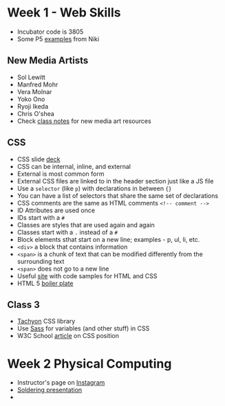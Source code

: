 # Week 1 - Web Skills
* Incubator code is 3805
* Some P5 [examples](https://codepen.io/collection/nYeGBE/) from Niki

## New Media Artists
* Sol Lewitt
* Manfred Mohr
* Vera Molnar
* Yoko Ono
* Ryoji Ikeda
* Chris O'shea
* Check [class notes](https://docs.google.com/presentation/d/e/2PACX-1vSCCJLKjt_MJmwi05G9uf0IWmpGDmkAXDb80clbEjE2ex59C4IP3VqwGnG_-K7RO6Ns4FBv5yObO0ad/pub?start=false&loop=false&delayms=3000&slide=id.p) for new media art resources

## CSS
* CSS slide [deck](https://docs.google.com/presentation/d/1hKk4CYWh9ioDoBMaa9ABkIV87yWKygqbkabWqzUVib8/pub?start=false&loop=false&delayms=3000&slide=id.p)
* CSS can be internal, inline, and external
* External is most common form
* External CSS files are linked to in the header section just like a JS file
* Use a `selector` (like `p`) with declarations in between `{}`
* You can have a list of selectors that share the same set of declarations
* CSS comments are the same as HTML comments `<!-- comment -->`
* ID Attributes are used once
* IDs start with a `#`
* Classes are styles that are used again and again
* Classes start with a `.` instead of a `#`
* Block elements sthat start on a new line; examples - p, ul, li, etc.
* `<div>` a block that contains information
* `<span>` is a chunk of text that can be modified differently from the surrounding text
* `<span>` does not go to a new line
* Useful [site](http://www.htmlandcssbook.com) with code samples for HTML and CSS
* HTML 5 [boiler plate](https://html5boilerplate.com/)

## Class 3
* [Tachyon](http://tachyons.io/) CSS library
* Use [Sass](https://sass-lang.com/) for variables (and other stuff) in CSS
* W3C School [article](https://www.w3schools.com/css/css_positioning.asp) on CSS position

# Week 2 Physical Computing
* Instructor's page on [Instagram](https://instagram.com/mhellar)
* [Soldering presentation](https://mhellar.github.io/ga_physcomp/3/#/1)
* 